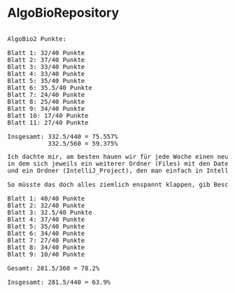 # AlgoBioRepository

<pre>

AlgoBio2 Punkte: 

Blatt 1: 32/40 Punkte
Blatt 2: 37/40 Punkte
Blatt 3: 33/40 Punkte
Blatt 4: 33/40 Punkte
Blatt 5: 35/40 Punkte
Blatt 6: 35.5/40 Punkte
Blatt 7: 24/40 Punkte
Blatt 8: 25/40 Punkte
Blatt 9: 34/40 Punkte
Blatt 10: 17/40 Punkte
Blatt 11: 27/40 Punkte

Insgesamt: 332.5/440 = 75.557%
           332.5/560 = 59.375%
</pre>
<pre>Ich dachte mir, am besten hauen wir für jede Woche einen neuen Ordner rein,
in dem sich jeweils ein weiterer Ordner (Files) mit den Datein zu den Aufgaben 
und ein Ordner (IntelliJ_Project), den man einfach in IntelliJ als Project öffnen kann, befinden.

So müsste das doch alles ziemlich enspannt klappen, gib Bescheid, wenn du was ändern willst.

Blatt 1: 40/40 Punkte
Blatt 2: 32/40 Punkte
Blatt 3: 32.5/40 Punkte
Blatt 4: 37/40 Punkte
Blatt 5: 35/40 Punkte
Blatt 6: 34/40 Punkte
Blatt 7: 27/40 Punkte
Blatt 8: 34/40 Punkte
Blatt 9: 10/40 Punkte

Gesamt: 281.5/360 = 78.2%

Insgesamt: 281.5/440 = 63.9%
</pre>

